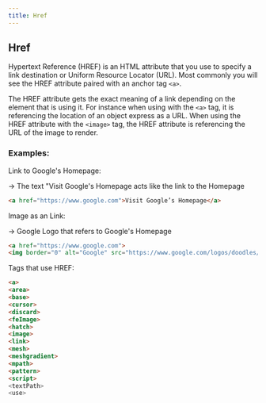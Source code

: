 ```yaml
---
title: Href
---
```

## Href

Hypertext Reference (HREF) is an HTML attribute that you use to specify a link destination or Uniform Resource Locator (URL). Most commonly you will see the HREF attribute paired with an anchor tag `<a>`.

The HREF attribute gets the exact meaning of a link depending on the element that is using it. For instance when using with the `<a>` tag, it is referencing the location of an object express as a URL. When using the HREF attribute with the `<image>` tag, the HREF attribute is referencing the URL of the image to render.

### Examples:
Link to Google's Homepage:

  -> The text "Visit Google's Homepage acts like the link to the Homepage
  
```html
<a href="https://www.google.com">Visit Google’s Homepage</a>
```

Image as an Link:

  -> Google Logo that refers to Google's Homepage
  
```html
<a href="https://www.google.com">
<img border="0" alt="Google" src="https://www.google.com/logos/doodles/2015/googles-new-logo-5078286822539264.3-hp2x.gif" width="100" height="100">
```

Tags that use HREF:
```html
<a>
<area>
<base>
<cursor>
<discard>
<feImage>
<hatch>
<image>
<link>
<mesh>
<meshgradient>
<mpath>
<pattern>
<script>
<textPath>
<use>
```

